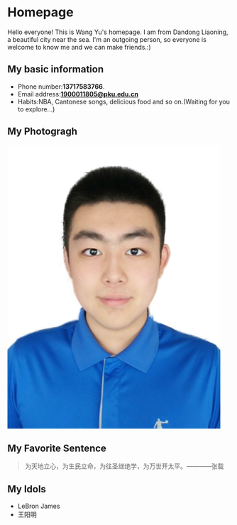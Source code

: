 # Homepage
Hello everyone! This is Wang Yu's homepage. I am from Dandong Liaoning, a beautiful city near the sea. 
I'm an outgoing person, so everyone is welcome to know me and we can make friends.:)
## My basic information  
- Phone number:**13717583766**.
- Email address:**1900011805@pku.edu.cn**
- Habits:NBA, Cantonese songs, delicious food and so on.(Waiting for you to explore...)
## My Photogragh
![](https://github.com/YuWang-zxhy/homepage/blob/master/WechatIMG1.jpeg)
## My Favorite Sentence
> 为天地立心，为生民立命，为往圣继绝学，为万世开太平。————张载
## My Idols
- LeBron James
- 王阳明
